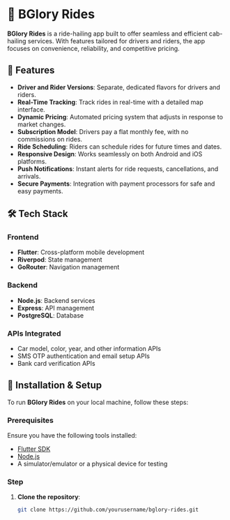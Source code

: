 # 🚖 BGlory Rides

**BGlory Rides** is a ride-hailing app built to offer seamless and efficient cab-hailing services. With features tailored for drivers and riders, the app focuses on convenience, reliability, and competitive pricing.

## 🚀 Features

- **Driver and Rider Versions**: Separate, dedicated flavors for drivers and riders.
- **Real-Time Tracking**: Track rides in real-time with a detailed map interface.
- **Dynamic Pricing**: Automated pricing system that adjusts in response to market changes.
- **Subscription Model**: Drivers pay a flat monthly fee, with no commissions on rides.
- **Ride Scheduling**: Riders can schedule rides for future times and dates.
- **Responsive Design**: Works seamlessly on both Android and iOS platforms.
- **Push Notifications**: Instant alerts for ride requests, cancellations, and arrivals.
- **Secure Payments**: Integration with payment processors for safe and easy payments.

## 🛠 Tech Stack

### Frontend
- **Flutter**: Cross-platform mobile development
- **Riverpod**: State management
- **GoRouter**: Navigation management

### Backend
- **Node.js**: Backend services
- **Express**: API management
- **PostgreSQL**: Database

### APIs Integrated
- Car model, color, year, and other information APIs
- SMS OTP authentication and email setup APIs
- Bank card verification APIs

## 🚧 Installation & Setup

To run **BGlory Rides** on your local machine, follow these steps:

### Prerequisites

Ensure you have the following tools installed:
- [Flutter SDK](https://flutter.dev/docs/get-started/install)
- [Node.js](https://nodejs.org/en/download/)
- A simulator/emulator or a physical device for testing

### Step

1. **Clone the repository**:
   ```bash
   git clone https://github.com/yourusername/bglory-rides.git


